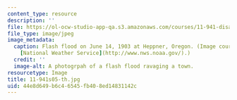 ```yaml
---
content_type: resource
description: ''
file: https://ol-ocw-studio-app-qa.s3.amazonaws.com/courses/11-941-disaster-vulnerability-and-resilience-spring-2005/44e8d649b6c46545fb408ed14831142c_11-941s05-th.jpg
file_type: image/jpeg
image_metadata:
  caption: Flash flood on June 14, 1903 at Heppner, Oregon. (Image courtesy of the
    [National Weather Service](http://www.nws.noaa.gov/).)
  credit: ''
  image-alt: A photogrpah of a flash flood ravaging a town.
resourcetype: Image
title: 11-941s05-th.jpg
uid: 44e8d649-b6c4-6545-fb40-8ed14831142c
---
```

